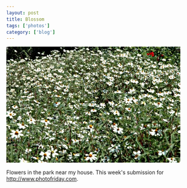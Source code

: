 ```yaml
---
layout: post
title: Blossom
tags: ['photos']
category: ['blog']
---
```


![Blossom :: Nikon D70 : 1/50s : f/29 : ISO 200](/media/2004/09/blossom.jpg)

Flowers in the park near my house. This week's submission for <http://www.photofriday.com>.

